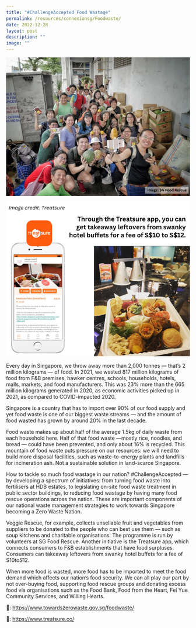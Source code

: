 ```yaml
---
title: "#ChallengeAccepted Food Wastage"
permalink: /resources/connexionsg/Foodwaste/
date: 2022-12-28
layout: post
description: ""
image: ""
---
```

![](/images/connexionsg/2023/Zero%20to%20food%20waste.jpg)

![](/images/connexionsg/2023/Food%20Waste.png)

Every day in Singapore, we throw away more than 2,000 tonnes — that’s 2 million kilograms — of food. In 2021, we wasted 817 million kilograms of food from F&B premises, hawker centres, schools, households, hotels, malls, markets, and food manufacturers. This was 23% more than the 665 million kilograms generated in 2020, as economic activities picked up in 2021, as compared to COVID-impacted 2020.

Singapore is a country that has to import over 90% of our food supply and yet food waste is one of our biggest waste streams — and the amount of food wasted has grown by around 20% in the last decade.

Food waste makes up about half of the average 1.5kg of daily waste from each household here. Half of that food waste —mostly rice, noodles, and bread — could have been prevented, and only about 16% is recycled. This mountain of food waste puts pressure on our resources: we will need to build more disposal facilities, such as waste-to-energy plants and landfills for incineration ash. Not a sustainable solution in land-scarce Singapore.

How to tackle so much food wastage in our nation? #ChallengeAccepted — by developing a spectrum of initiatives: from turning food waste into fertilisers at HDB estates, to legislating on-site food waste treatment in public sector buildings, to reducing food wastage by having many food rescue operations across the nation. These are important components of our national waste management strategies to work towards Singapore becoming a Zero Waste Nation.

Veggie Rescue, for example, collects unsellable fruit and vegetables from suppliers to be donated to the people who can best use them — such as soup kitchens and charitable organisations. The programme is run by volunteers at SG Food Rescue. Another initiative is the Treatsure app, which connects consumers to F&B establishments that have food surpluses. Consumers can takeaway leftovers from swanky hotel buffets for a fee of S$10 to S$12.

When more food is wasted, more food has to be imported to meet the food demand which affects our nation’s food security. We can all play our part by not over-buying food, supporting food rescue groups and donating excess food via organisations such as the Food Bank, Food from the Heart, Fei Yue Community Services, and Willing Hearts. 

🔗: https://www.towardszerowaste.gov.sg/foodwaste/

🔗: https://www.treatsure.co/

